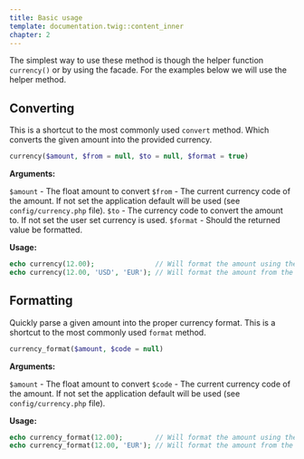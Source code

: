 ```yaml
---
title: Basic usage
template: documentation.twig::content_inner
chapter: 2
---
```

The simplest way to use these method is though the helper function `currency()` or by using the facade. For the examples below we will use the helper method.

## Converting

This is a shortcut to the most commonly used `convert` method. Which converts the given amount into the provided currency.

```php
currency($amount, $from = null, $to = null, $format = true)
```

**Arguments:**

`$amount` - The float amount to convert
`$from` - The current currency code of the amount. If not set the application default will be used (see `config/currency.php` file).
`$to` - The currency code to convert the amount to. If not set the user set currency is used.
`$format` - Should the returned value be formatted.

**Usage:**

```php
echo currency(12.00);               // Will format the amount using the user selected currency
echo currency(12.00, 'USD', 'EUR'); // Will format the amount from the default currency to EUR
```

## Formatting

Quickly parse a given amount into the proper currency format. This is a shortcut to the most commonly used `format` method.

```php
currency_format($amount, $code = null)
```

**Arguments:**

`$amount` - The float amount to convert
`$code` - The current currency code of the amount. If not set the application default will be used (see `config/currency.php` file).

**Usage:**

```php
echo currency_format(12.00);        // Will format the amount using the application default currency
echo currency_format(12.00, 'EUR'); // Will format the amount from the default currency to EUR
```